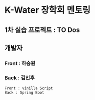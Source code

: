 # K-Water 장학회 멘토링

## 1차 실습 프로젝트 : TO Dos

## 개발자
### Front : 하승원
### Back : 김인후

```
Front : vinilla Script
Back : Spring Boot
```
